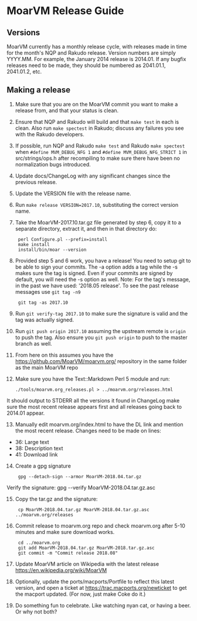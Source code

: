 # MoarVM Release Guide

## Versions

MoarVM currently has a monthly release cycle, with releases made in time for
the month's NQP and Rakudo release. Version numbers are simply YYYY.MM. For
example, the January 2014 release is 2014.01. If any bugfix releases need to
be made, they should be numbered as 2041.01.1, 2041.01.2, etc.

## Making a release

1. Make sure that you are on the MoarVM commit you want to make a release
   from, and that your status is clean.

2. Ensure that NQP and Rakudo will build and that `make test` in each is
   clean. Also run `make spectest` in Rakudo; discuss any failures you see
   with the Rakudo developers.

3. If possible, run NQP and Rakudo `make test` and Rakudo `make spectest` when
   `#define MVM_DEBUG_NFG 1` and `#define MVM_DEBUG_NFG_STRICT 1` in src/strings/ops.h
   after recompiling to make sure there have been no normalization bugs
   introduced.

4. Update docs/ChangeLog with any significant changes since the previous release.

5. Update the VERSION file with the release name.

6. Run `make release VERSION=2017.10`, substituting the correct version name.

7. Take the MoarVM-2017.10.tar.gz file generated by step 6, copy it to a separate directory,
   extract it, and then in that directory do:

        perl Configure.pl --prefix=install
        make install
        install/bin/moar --version

8. Provided step 5 and 6 work, you have a release! You need to setup git to be
   able to sign your commits. The -a option adds a tag while the -s makes sure
   the tag is signed. Even if your commits are signed by default, you will need
   the -s option as well.
   Note: For the tag's message, in the past we have used:
   '2018.05 release'. To see the past release messages use `git tag -n9`

        git tag -as 2017.10

9. Run `git verify-tag 2017.10` to make sure the signature is valid and the tag
   was actually signed.

10. Run `git push origin 2017.10` assuming the upstream remote is `origin` to push
    the tag. Also ensure you `git push origin` to push to the master branch as well.

11. From here on this assumes you have the https://github.com/MoarVM/moarvm.org/ repository in the same folder as the main MoarVM repo

12. Make sure you have the Text::Markdown Perl 5 module and run:

        ./tools/moarvm.org_releases.pl > ../moarvm.org/releases.html

   It should output to STDERR all the versions it found in ChangeLog make sure
   the most recent release appears first and all releases going back to 2014.01
   appear.

13. Manually edit moarvm.org/index.html to have the DL link and mention the most
    recent release.
    Changes need to be made on lines:
  - 36: Large text
  - 38: Description text
  - 41: Download link

14. Create a gpg signature

         gpg --detach-sign --armor MoarVM-2018.04.tar.gz

   Verify the signature:
         gpg --verify MoarVM-2018.04.tar.gz.asc

15. Copy the tar.gz and the signature:

         cp MoarVM-2018.04.tar.gz MoarVM-2018.04.tar.gz.asc ../moarvm.org/releases

16. Commit release to moarvm.org repo and check moarvm.org after 5-10 minutes and
    make sure download works.

         cd ../moarvm.org
         git add MoarVM-2018.04.tar.gz MoarVM-2018.tar.gz.asc
         git commit -m "Commit release 2018.08"

17. Update MoarVM article on Wikipedia with the latest release https://en.wikipedia.org/wiki/MoarVM

18. Optionally, update the ports/macports/Portfile to reflect this latest
   version, and open a ticket at https://trac.macports.org/newticket to get
   the macport updated. (For now, just make Coke do it.)

19. Do something fun to celebrate. Like watching nyan cat, or having a beer. Or
   why not both?

